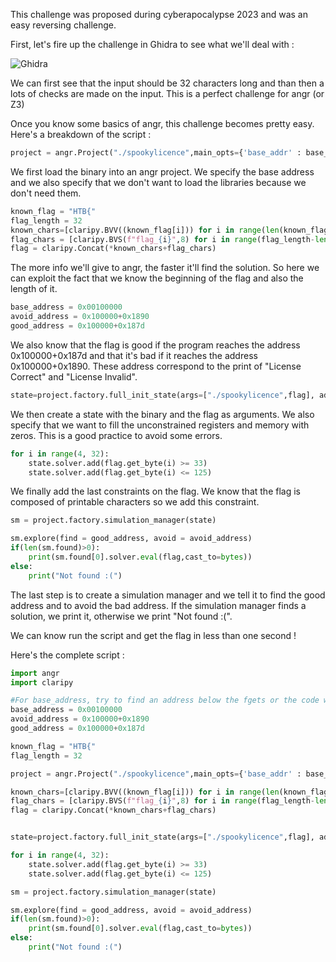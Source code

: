This challenge was proposed during cyberapocalypse 2023 and was an easy reversing challenge. 

First, let's fire up the challenge in Ghidra to see what we'll deal with : 

![Ghidra](/Images/Ghidra.png)

We can first see that the input should be 32 characters long and than then a lots of checks are made on the input.
This is a perfect challenge for angr (or Z3)

Once you know some basics of angr, this challenge becomes pretty easy. Here's a breakdown of the script : 

```python
project = angr.Project("./spookylicence",main_opts={'base_addr' : base_address}, load_options={'auto_load_libs': False},)
```

We first load the binary into an angr project. We specify the base address and we also specify that we don't want to load the libraries because we don't need them.

```python
known_flag = "HTB{"
flag_length = 32
known_chars=[claripy.BVV((known_flag[i])) for i in range(len(known_flag))]
flag_chars = [claripy.BVS(f"flag_{i}",8) for i in range(flag_length-len(known_flag))]
flag = claripy.Concat(*known_chars+flag_chars)
```
The more info we'll give to angr, the faster it'll find the solution. So here we can exploit the fact that we know the beginning of the flag and also the length of it. 

```python
base_address = 0x00100000
avoid_address = 0x100000+0x1890
good_address = 0x100000+0x187d
```
We also know that the flag is good if the program reaches the address 0x100000+0x187d and that it's bad if it reaches the address 0x100000+0x1890. These address correspond to the print of "License Correct" and "License Invalid".

```python
state=project.factory.full_init_state(args=["./spookylicence",flag], add_options={angr.sim_options.ZERO_FILL_UNCONSTRAINED_REGISTERS,angr.sim_options.ZERO_FILL_UNCONSTRAINED_MEMORY})
```
We then create a state with the binary and the flag as arguments. We also specify that we want to fill the unconstrained registers and memory with zeros. This is a good practice to avoid some errors.

```python
for i in range(4, 32):
    state.solver.add(flag.get_byte(i) >= 33)
    state.solver.add(flag.get_byte(i) <= 125)
```

We finally add the last constraints on the flag. We know that the flag is composed of printable characters so we add this constraint.

```python
sm = project.factory.simulation_manager(state)

sm.explore(find = good_address, avoid = avoid_address)
if(len(sm.found)>0):
	print(sm.found[0].solver.eval(flag,cast_to=bytes))
else:
	print("Not found :(")
```

The last step is to create a simulation manager and we tell it to find the good address and to avoid the bad address. If the simulation manager finds a solution, we print it, otherwise we print "Not found :(".

We can know run the script and get the flag in less than one second ! 

Here's the complete script : 

```python
import angr
import claripy

#For base_address, try to find an address below the fgets or the code which read our input
base_address = 0x00100000
avoid_address = 0x100000+0x1890
good_address = 0x100000+0x187d

known_flag = "HTB{"
flag_length = 32

project = angr.Project("./spookylicence",main_opts={'base_addr' : base_address}, load_options={'auto_load_libs': False},)

known_chars=[claripy.BVV((known_flag[i])) for i in range(len(known_flag))]
flag_chars = [claripy.BVS(f"flag_{i}",8) for i in range(flag_length-len(known_flag))]
flag = claripy.Concat(*known_chars+flag_chars)


state=project.factory.full_init_state(args=["./spookylicence",flag], add_options={angr.sim_options.ZERO_FILL_UNCONSTRAINED_REGISTERS,angr.sim_options.ZERO_FILL_UNCONSTRAINED_MEMORY})

for i in range(4, 32):
    state.solver.add(flag.get_byte(i) >= 33)
    state.solver.add(flag.get_byte(i) <= 125)

sm = project.factory.simulation_manager(state)

sm.explore(find = good_address, avoid = avoid_address)
if(len(sm.found)>0):
	print(sm.found[0].solver.eval(flag,cast_to=bytes))
else:
	print("Not found :(")
```	
